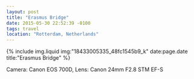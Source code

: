 ```yaml
---
layout: post
title: "Erasmus Bridge"
date: 2015-05-30 22:52:39 -0100
tags: travel
location: "Rotterdam, Netherlands"
---
```


{% include img.liquid img:"18433005335_48fc1545b9_k" date:page.date title:"Erasmus Bridge" %}

Camera: Canon EOS 700D, Lens: Canon 24mm F2.8 STM EF-S
